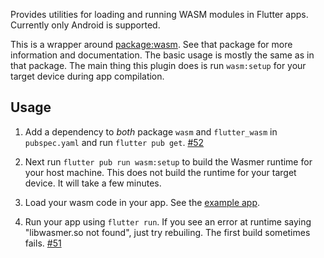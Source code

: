 Provides utilities for loading and running WASM modules in Flutter apps.
Currently only Android is supported.

This is a wrapper around [package:wasm](https://github.com/dart-lang/wasm/blob/main/wasm/README.md).
See that package for more information and documentation. The basic
usage is mostly the same as in that package. The main thing this plugin does is
run `wasm:setup` for your target device during app compilation.

## Usage

1. Add a dependency to *both* package `wasm` and `flutter_wasm` in
`pubspec.yaml` and run `flutter pub get`. [#52](https://github.com/dart-lang/wasm/issues/52)

1. Next run `flutter pub run wasm:setup` to build the Wasmer runtime for your host
machine. This does not build the runtime for your target device. It will take a
few minutes.

1. Load your wasm code in your app. See the [example app](https://github.com/dart-lang/wasm/blob/main/flutter_wasm/example/lib/main.dart).

1. Run your app using `flutter run`. If you see an error at runtime saying
"libwasmer.so not found", just try rebuiling. The first build sometimes fails.
[#51](https://github.com/dart-lang/wasm/issues/51)
